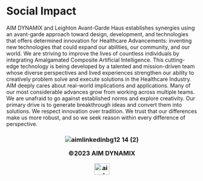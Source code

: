 # Social Impact 

AIM DYNAMIX and Leighton Avant-Garde Haus establishes synergies using an avant-garde approach toward design, development, and technologies that offers determined innovation for Healthcare Advancements: inventing new technologies that could expand our abilities, our community, and our world. We are striving to improve the lives of countless individuals by integrating Amalgamated Composite Artificial Intelligence. This cutting-edge technology is being developed by a talented and mission-driven team whose diverse perspectives and lived experiences strengthen our ability to creatively problem solve and execute solutions in the Healthcare Industry. AIM deeply cares about real-world implications and applications. Many of our most considerable advances grow from working across multiple teams. We are unafraid to go against established norms and explore creativity. Our primary drive is to generate breakthrough ideas and convert them into solutions. We respect innovation over tradition. We trust that our differences make us more robust, and so we seek reason within every difference of perspective.


  <h3 align="middle">
  
![aimlinkedinbg12 14 (2)](https://user-images.githubusercontent.com/119469038/209342013-ad59d147-7591-4a96-8714-495374bf51ad.png)

©2023 AIM DYNAMIX 



<a href="https://linkedin.com/company/aimdmx/" target="blank"><img align="center" src="https://raw.githubusercontent.com/rahuldkjain/github-profile-readme-generator/master/src/images/icons/Social/linked-in-alt.svg" alt="aimdynamix" height="30" width="40" /></a>






